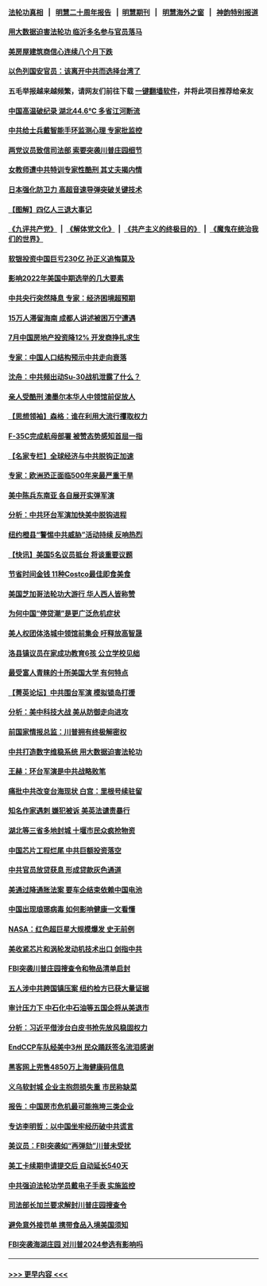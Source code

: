 #### [法轮功真相](https://github.com/gfw-breaker/truth/blob/master/README.md?t=0) &nbsp;&nbsp;|&nbsp;&nbsp; [明慧二十周年报告](https://github.com/gfw-breaker/mh-reports/blob/master/README.md?t=0) &nbsp;&nbsp;|&nbsp;&nbsp;[明慧期刊](https://github.com/gfw-breaker/mh-qikan) &nbsp;&nbsp;|&nbsp;&nbsp; [明慧海外之窗](https://github.com/gfw-breaker/mh-news/blob/master/README.md?t=0) &nbsp;&nbsp;|&nbsp;&nbsp; [神韵特别报道](https://github.com/gfw-breaker/mh-news/blob/master/shenyun.md?t=0)
#### [用大数据迫害法轮功 临沂多名参与官员落马](../pages/nf4514/n13803374.md?t=08161801) 
#### [美房屋建筑商信心连续八个月下跌](../pages/nf4514/n13803285.md?t=08161801) 
#### [以色列国安官员：该离开中共而选择台湾了](../pages/nf4514/n13803224.md?t=08161801) 
#### 五毛举报越来越频繁，请网友们前往下载 [一键翻墙软件](https://github.com/gfw-breaker/ssr-accounts)，并将此项目推荐给亲友
#### [中国高温破纪录 湖北44.6℃ 多省江河断流](../pages/nf4514/n13803212.md?t=08161801) 
#### [中共给士兵戴智能手环监测心理 专家批监控](../pages/nf4514/n13803076.md?t=08161801) 
#### [两党议员致信司法部 索要突袭川普庄园细节](../pages/nf4514/n13803066.md?t=08161801) 
#### [女教师遭中共特训专家性酷刑 其丈夫揭内情](../pages/nf4514/n13802924.md?t=08161801) 
#### [日本强化防卫力 高超音速导弹突破关键技术](../pages/nf4514/n13803097.md?t=08161801) 
#### [【图解】四亿人三退大事记](../pages/nf4514/n13802634.md?t=08161801) 
#### [《九评共产党》](https://github.com/begood0513/9ping.md/blob/master/README.md) &nbsp;|&nbsp; [《解体党文化》](../../../../jtdwh.md/blob/master/README.md)  &nbsp;|&nbsp; [《共产主义的终极目的》](../../../../gczydzjmd.md/blob/master/README.md) &nbsp;|&nbsp; [《魔鬼在统治我们的世界》](../../../../mgztzwmdsj.md/blob/master/README.md) 
#### [软银投资中国巨亏230亿 孙正义追悔莫及](../pages/nf4514/n13803078.md?t=08161801) 
#### [影响2022年美国中期选举的几大要素](../pages/nf4514/n13802590.md?t=08161801) 
#### [中共央行突然降息 专家：经济困境超预期](../pages/nf4514/n13803016.md?t=08161801) 
#### [15万人滞留海南 成都人讲述被困万宁遭遇](../pages/nf4514/n13802777.md?t=08161801) 
#### [7月中国房地产投资降12%  开发商挣扎求生](../pages/nf4514/n13802887.md?t=08161801) 
#### [专家：中国人口结构预示中共走向衰落](../pages/nf4514/n13802752.md?t=08161801) 
#### [沈舟：中共频出动Su-30战机泄露了什么？](../pages/nf4514/n13802628.md?t=08161801) 
#### [亲人受酷刑 澳墨尔本华人中领馆前促放人](../pages/nf4514/n13802830.md?t=08161801) 
#### [【思想领袖】森格：谁在利用大流行攫取权力](../pages/nf4514/n13787874.md?t=08161801) 
#### [F-35C完成航母部署 被赞态势感知首屈一指](../pages/nf4514/n13800769.md?t=08161801) 
#### [【名家专栏】全球经济与中共脱钩正加速](../pages/nf4514/n13802363.md?t=08161801) 
#### [专家：欧洲恐正面临500年来最严重干旱](../pages/nf4514/n13802559.md?t=08161801) 
#### [美中陈兵东南亚 各自展开实弹军演](../pages/nf4514/n13802464.md?t=08161801) 
#### [分析：中共环台军演加快美中脱钩进程](../pages/nf4514/n13801526.md?t=08161801) 
#### [纽约橙县“警惕中共威胁”活动持续 反响热烈](../pages/nf4514/n13801954.md?t=08161801) 
#### [【快讯】美国5名议员抵台 将谈重要议题](../pages/nf4514/n13802345.md?t=08161801) 
#### [节省时间金钱 11种Costco最佳即食美食](../pages/nf4514/n13792525.md?t=08161801) 
#### [美国芝加哥法轮功大游行 华人西人皆称赞](../pages/nf4514/n13802298.md?t=08161801) 
#### [为何中国“停贷潮”是更广泛危机症状](../pages/nf4514/n13800054.md?t=08161801) 
#### [美人权团体洛城中领馆前集会 吁释放高智晟](../pages/nf4514/n13802211.md?t=08161801) 
#### [洛县镇议员在家成功教育6孩 公立学校见绌](../pages/nf4514/n13801444.md?t=08161801) 
#### [最受富人青睐的十所美国大学 有何特点](../pages/nf4514/n13771139.md?t=08161801) 
#### [【菁英论坛】中共围台军演 模拟锁岛打援](../pages/nf4514/n13802010.md?t=08161801) 
#### [分析：美中科技大战 美从防御走向进攻](../pages/nf4514/n13802014.md?t=08161801) 
#### [前国家情报总监：川普拥有终极解密权](../pages/nf4514/n13802021.md?t=08161801) 
#### [中共打造数字维稳系统 用大数据迫害法轮功](../pages/nf4514/n13799087.md?t=08161801) 
#### [王赫：环台军演是中共战略败笔](../pages/nf4514/n13801726.md?t=08161801) 
#### [痛批中共改变台海现状 白宫：里根号续驻留](../pages/nf4514/n13801374.md?t=08161801) 
#### [知名作家遇刺 嫌犯被诉 美英法谴责暴行](../pages/nf4514/n13801807.md?t=08161801) 
#### [湖北等三省多地封城 十堰市民众疯抢物资](../pages/nf4514/n13801734.md?t=08161801) 
#### [中国芯片工程烂尾 中共巨额投资落空](../pages/nf4514/n13801643.md?t=08161801) 
#### [中共官员放贷获息 形成贷款灰色通道](../pages/nf4514/n13801619.md?t=08161801) 
#### [美通过降通胀法案 要车企结束依赖中国电池](../pages/nf4514/n13801475.md?t=08161801) 
#### [中国出现琅琊病毒 如何影响健康一文看懂](../pages/nf4514/n13801414.md?t=08161801) 
#### [NASA：红色超巨星大规模爆发 史无前例](../pages/nf4514/n13801212.md?t=08161801) 
#### [美收紧芯片和涡轮发动机技术出口 剑指中共](../pages/nf4514/n13801362.md?t=08161801) 
#### [FBI突袭川普庄园搜查令和物品清单启封](../pages/nf4514/n13801219.md?t=08161801) 
#### [五人涉中共跨国镇压案 纽约检方已获大量证据](../pages/nf4514/n13800913.md?t=08161801) 
#### [审计压力下 中石化中石油等五国企将从美退市](../pages/nf4514/n13801151.md?t=08161801) 
#### [分析：习近平借涉台白皮书抢先放风稳固权力](../pages/nf4514/n13801110.md?t=08161801) 
#### [EndCCP车队经美中3州 民众踊跃签名流泪感谢](../pages/nf4514/n13800967.md?t=08161801) 
#### [黑客网上兜售4850万上海健康码信息](../pages/nf4514/n13800999.md?t=08161801) 
#### [义乌软封城 企业主抱怨损失重 市民称缺菜](../pages/nf4514/n13800916.md?t=08161801) 
#### [报告：中国房市危机最可能拖垮三类企业](../pages/nf4514/n13800902.md?t=08161801) 
#### [专访李明哲：以中国坐牢经历破中共谎言](../pages/nf4514/n13800735.md?t=08161801) 
#### [美议员：FBI突袭如“再弹劾”川普未受扰](../pages/nf4514/n13800749.md?t=08161801) 
#### [美工卡续期申请提交后 自动延长540天](../pages/nf4514/n13800416.md?t=08161801) 
#### [中共强迫法轮功学员戴电子手表 实施监控](../pages/nf4514/n13800403.md?t=08161801) 
#### [司法部长加兰要求解封川普庄园搜查令](../pages/nf4514/n13800552.md?t=08161801) 
#### [避免意外接罚单 携带食品入境美国须知](../pages/nf4514/n13800380.md?t=08161801) 
#### [FBI突袭海湖庄园 对川普2024参选有影响吗](../pages/nf4514/n13800411.md?t=08161801) 

----
#### [ >>> 更早内容 <<< ](../indexes/nf4514-earlier.md)
